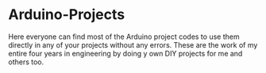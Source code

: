 # Arduino-Projects
Here everyone can find most of the Arduino project codes to use them directly in any of your projects without any errors. These are the work of my entire four years in engineering by doing y own DIY projects for me and others too.
